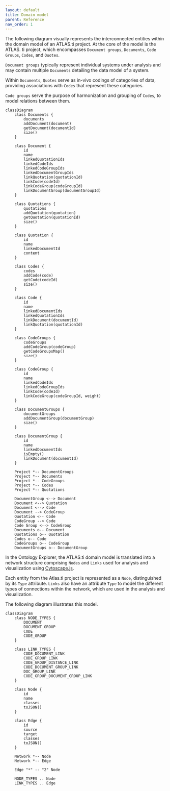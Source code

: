 ```yaml
---
layout: default
title: Domain model
parent: Reference
nav_order: 1
---
```


The following diagram visually represents the interconnected entities within the domain model of an ATLAS.ti project. At the core of the model is the ATLAS. ti project, which encompasses ``Document groups``, ``Documents``, ``Code Groups``, ``Codes``, and ``Quotes``.

``Document groups`` typically represent individual systems under analysis and may contain multiple ``Documents`` detailing the data model of a system.

Within ``Documents``, ``Quotes`` serve as in-vivo codings of categories of data, providing associations with ``Codes`` that represent these categories.

``Code groups`` serve the purpose of harmonization and grouping of ``Codes``, to model relations between them.

```mermaid
classDiagram
    class Documents {
        documents
        addDocument(document)
        getDocument(documentId)
        size()
    }

    class Document {
        id
        name
        linkedQuotationIds
        linkedCodeIds
        linkedCodeGroupIds
        linkedDocumentGroupIds
        linkQuotation(quotationId)
        linkCode(codeId)
        linkCodeGroup(codeGroupId)
        linkDocumentGroup(documentGroupId)
    }

    class Quotations {
        quotations
        addQuotation(quotation)
        getQuotation(quotationId)
        size()
    }

    class Quotation {
        id
        name
        linkedDocumentId
        content
    }

    class Codes {
        codes
        addCode(code)
        getCode(codeId)
        size()
    }

    class Code {
        id
        name
        linkedDocumentIds
        linkedQuotationIds
        linkDocument(documentId)
        linkQuotation(quotationId)
    }

    class CodeGroups {
        codeGroups
        addCodeGroup(codeGroup)
        getCodeGroupsMap()
        size()
    }

    class CodeGroup {
        id
        name
        linkedCodeIds
        linkedCodeGroupIds
        linkCode(codeId)
        linkCodeGroup(codeGroupId, weight)
    }

    class DocumentGroups {
        documentGroups
        addDocumentGroup(documentGroup)
        size()
    }

    class DocumentGroup {
        id
        name
        linkedDocumentIds
        isEmpty()
        linkDocument(documentId)
    }

    Project *-- DocumentGroups
    Project *-- Documents
    Project *-- CodeGroups
    Project *-- Codes
    Project *-- Quotations

    DocumentGroup <--> Document
    Document <--> Quotation
    Document <--> Code
    Document --> CodeGroup
    Quotation <-- Code
    CodeGroup --> Code
    Code Group <--> CodeGroup
    Documents o-- Document
    Quotations o-- Quotation
    Codes o-- Code
    CodeGroups o-- CodeGroup
    DocumentGroups o-- DocumentGroup

```

In the Ontology Explorer, the ATLAS.ti domain model is translated into a network structure comprising ``Nodes`` and ``Links`` used for analysis and visualization using [Cytoscape.js](https://js.cytoscape.org/).

Each entity from the Atlas.ti project is represented as a ``Node``, distinguished by its ``Type`` attribute. ``Links`` also have an attribute ``Type`` to model the different types of connections within the network, which are used in the analysis and visualization.

The following diagram illustrates this model.

```mermaid
classDiagram
    class NODE_TYPES {
        DOCUMENT
        DOCUMENT_GROUP
        CODE
        CODE_GROUP
    }

    class LINK_TYPES {
        CODE_DOCUMENT_LINK
        CODE_GROUP_LINK
        CODE_GROUP_DISTANCE_LINK
        CODE_DOCUMENT_GROUP_LINK
        DOC_GROUP_LINK
        CODE_GROUP_DOCUMENT_GROUP_LINK
    }

    class Node {
        id
        name
        classes
        toJSON()
    }

    class Edge {
        id
        source
        target
        classes
        toJSON()
    }

    Network *-- Node
    Network *-- Edge

    Edge "*" -- "2" Node

    NODE_TYPES .. Node
    LINK_TYPES .. Edge
```
